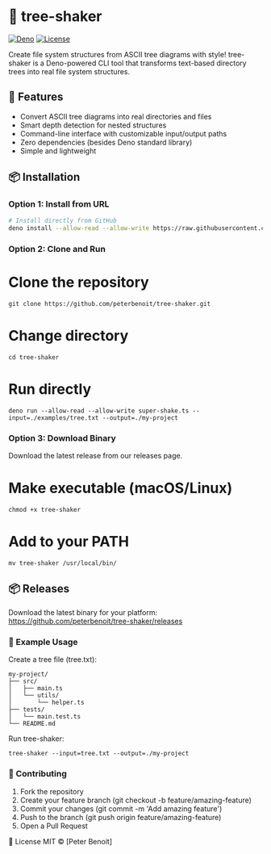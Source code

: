 # 🌳 tree-shaker

[![Deno](https://img.shields.io/badge/deno-1.37-green.svg)](https://deno.land)
[![License](https://img.shields.io/badge/license-MIT-blue.svg)](LICENSE)

Create file system structures from ASCII tree diagrams with style! tree-shaker
is a Deno-powered CLI tool that transforms text-based directory trees into real
file system structures.

## 🚀 Features

-   Convert ASCII tree diagrams into real directories and files
-   Smart depth detection for nested structures
-   Command-line interface with customizable input/output paths
-   Zero dependencies (besides Deno standard library)
-   Simple and lightweight

## 📦 Installation

### Option 1: Install from URL

```bash
# Install directly from GitHub
deno install --allow-read --allow-write https://raw.githubusercontent.com/peterbenoit/tree-shaker/main/super-shake.ts
```

### Option 2: Clone and Run

# Clone the repository

```
git clone https://github.com/peterbenoit/tree-shaker.git
```

# Change directory

```
cd tree-shaker
```

# Run directly

```
deno run --allow-read --allow-write super-shake.ts --input=./examples/tree.txt --output=./my-project
```

### Option 3: Download Binary

Download the latest release from our releases page.

# Make executable (macOS/Linux)

```
chmod +x tree-shaker
```

# Add to your PATH

```
mv tree-shaker /usr/local/bin/
```

## 📦 Releases

Download the latest binary for your platform:
https://github.com/peterbenoit/tree-shaker/releases

### 📝 Example Usage

Create a tree file (tree.txt):

```
my-project/
├── src/
│   ├── main.ts
│   └── utils/
│       └── helper.ts
├── tests/
│   └── main.test.ts
└── README.md
```

Run tree-shaker:

```
tree-shaker --input=tree.txt --output=./my-project
```

### 🤝 Contributing

1. Fork the repository
2. Create your feature branch (git checkout -b feature/amazing-feature)
3. Commit your changes (git commit -m 'Add amazing feature')
4. Push to the branch (git push origin feature/amazing-feature)
5. Open a Pull Request

📄 License MIT © [Peter Benoit]
